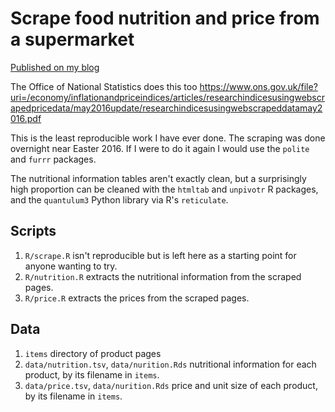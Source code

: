 # Scrape food nutrition and price from a supermarket

[Published on my blog](https://nacnudus.github.io/duncangarmonsway/posts/2019-01-07-food-nutrition-and-price/)

The Office of National Statistics does this too
https://www.ons.gov.uk/file?uri=/economy/inflationandpriceindices/articles/researchindicesusingwebscrapedpricedata/may2016update/researchindicesusingwebscrapeddatamay2016.pdf

This is the least reproducible work I have ever done.  The scraping was done
overnight near Easter 2016.  If I were to do it again I would use the `polite`
and `furrr` packages.

The nutritional information tables aren't exactly clean, but a surprisingly high
proportion can be cleaned with the `htmltab` and `unpivotr` R packages, and the
`quantulum3` Python library via R's `reticulate`.

## Scripts

1. `R/scrape.R` isn't reproducible but is left here as a starting point for
   anyone wanting to try.
1. `R/nutrition.R` extracts the nutritional information from the scraped pages.
1. `R/price.R` extracts the prices from the scraped pages.

## Data

1. `items` directory of product pages
1. `data/nutrition.tsv`, `data/nurition.Rds` nutritional information for each
   product, by its filename in `items`.
1. `data/price.tsv`, `data/nurition.Rds` price and unit size of each product, by
   its filename in `items`.
